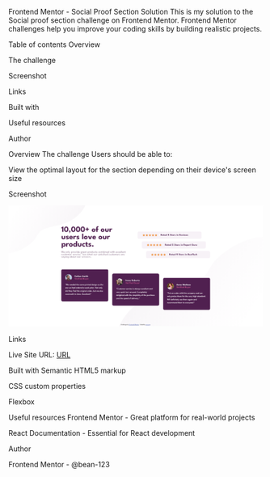 Frontend Mentor - Social Proof Section Solution
This is my solution to the Social proof section challenge on Frontend Mentor. Frontend Mentor challenges help you improve your coding skills by building realistic projects.

Table of contents
Overview

The challenge

Screenshot

Links

Built with

Useful resources

Author


Overview
The challenge
Users should be able to:

View the optimal layout for the section depending on their device's screen size

Screenshot

![page](images/page.png)

Links

Live Site URL: [URL](https://bean-123.github.io/Social-proof-section/)

Built with
Semantic HTML5 markup

CSS custom properties

Flexbox

Useful resources
Frontend Mentor - Great platform for real-world projects

React Documentation - Essential for React development

Author

Frontend Mentor - @bean-123
